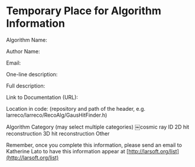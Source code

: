 Temporary Place for Algorithm Information
========================================================================================

Algorithm Name:

Author Name:

Email:

One-line description:

Full description:

Link to Documentation (URL):

Location in code:
(repository and path of the header, e.g. larreco/larreco/RecoAlg/GausHitFinder.h)

Algorithm Category (may select multiple categories)
￼cosmic ray ID
2D hit reconstruction
3D hit reconstruction
Other

Remember, once you complete this information, please send an email to Katherine Lato to have this information appear at [http://larsoft.org/list](http://larsoft.org/list)
